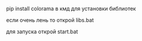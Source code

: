 pip install colorama в кмд для установки библиотек

если очень лень то открой libs.bat

для запуска открой start.bat